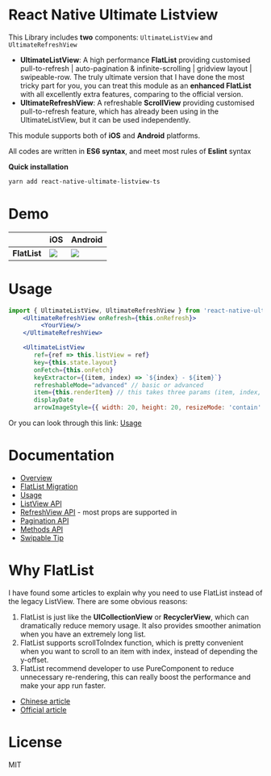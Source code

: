 # React Native Ultimate Listview

This Library includes **two** components: `UltimateListView` and `UltimateRefreshView`

- **UltimateListView**: A high performance **FlatList** providing customised pull-to-refresh | auto-pagination & infinite-scrolling | gridview layout | swipeable-row. The truly ultimate version that I have done the most tricky part for you, you can treat this module as an **enhanced FlatList** with all excellently extra features, comparing to the official version.
- **UltimateRefreshView**: A refreshable **ScrollView** providing customised pull-to-refresh feature, which has already been using in the UltimateListView, but it can be used independently.


This module supports both of **iOS** and **Android** platforms.

All codes are written in **ES6 syntax**, and meet most rules of **Eslint** syntax



**Quick installation**

```bash
yarn add react-native-ultimate-listview-ts
```

# Demo

|              | iOS                                      | Android                                  |
| ------------ | ---------------------------------------- | ---------------------------------------- |
| **FlatList** | ![](https://github.com/gameboyVito/react-native-ultimate-listview/blob/master/Demo/ios.gif) | ![](https://github.com/gameboyVito/react-native-ultimate-listview/blob/master/Demo/android.gif) |



# Usage

```jsx
import { UltimateListView, UltimateRefreshView } from 'react-native-ultimate-listview-ts'
    <UltimateRefreshView onRefresh={this.onRefresh}>
         <YourView/>
    </UltimateRefreshView>

    <UltimateListView
       ref={ref => this.listView = ref}
       key={this.state.layout}
       onFetch={this.onFetch}
       keyExtractor={(item, index) => `${index} - ${item}`} 
       refreshableMode="advanced" // basic or advanced
       item={this.renderItem} // this takes three params (item, index, separator)       
       displayDate
       arrowImageStyle={{ width: 20, height: 20, resizeMode: 'contain' }}/>
```

Or you can look through this link: [Usage](https://github.com/gameboyVito/react-native-ultimate-listview/wiki/Usage)

# Documentation

- [Overview](https://github.com/gameboyVito/react-native-ultimate-listview/wiki)
- [FlatList Migration](https://github.com/gameboyVito/react-native-ultimate-listview/wiki/FlatList-Migration)
- [Usage](https://github.com/gameboyVito/react-native-ultimate-listview/wiki/Usage)
- [ListView API](https://github.com/gameboyVito/react-native-ultimate-listview/wiki/ListView-API)
- [RefreshView API](https://github.com/gameboyVito/react-native-ultimate-listview/wiki/RefreshView-API) - most props are supported in <UltimateRefreshView />
- [Pagination API](https://github.com/gameboyVito/react-native-ultimate-listview/wiki/Pagination-API)
- [Methods API](https://github.com/gameboyVito/react-native-ultimate-listview/wiki/Methods-API)
- [Swipable Tip](https://github.com/gameboyVito/react-native-ultimate-listview/wiki/Swipable-Row)



# Why FlatList

I have found some articles to explain why you need to use FlatList instead of the legacy ListView. There are some obvious reasons:

1. FlatList is just like the **UICollectionView** or **RecyclerView**, which can dramatically reduce memory usage. It also provides smoother animation when you have an extremely long list.
2. FlatList supports scrollToIndex function, which is pretty convenient when you want to scroll to an item with index, instead of depending the y-offset.
3. FlatList recommend developer to use PureComponent to reduce unnecessary re-rendering, this can really boost the performance and make your app run faster.

* [Chinese article](https://segmentfault.com/a/1190000008589705) 
* [Official article](https://facebook.github.io/react-native/blog/2017/03/13/better-list-views.html) 


# License

MIT
